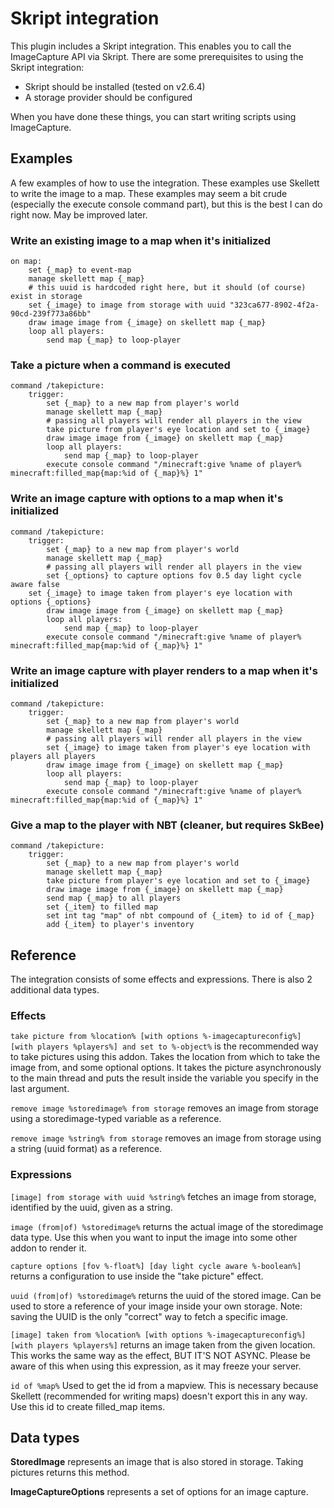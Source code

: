 # Skript integration
This plugin includes a Skript integration.
This enables you to call the ImageCapture API via Skript.
There are some prerequisites to using the Skript integration:
- Skript should be installed (tested on v2.6.4)
- A storage provider should be configured

When you have done these things,
you can start writing scripts using ImageCapture.

## Examples
A few examples of how to use the integration.
These examples use Skellett to write the image to a map.
These examples may seem a bit crude (especially the execute console command part),
but this is the best I can do right now.
May be improved later.

### Write an existing image to a map when it's initialized
```
on map:
    set {_map} to event-map
    manage skellett map {_map}
    # this uuid is hardcoded right here, but it should (of course) exist in storage
    set {_image} to image from storage with uuid "323ca677-8902-4f2a-90cd-239f773a86bb"
    draw image image from {_image} on skellett map {_map}
    loop all players:
        send map {_map} to loop-player
```

### Take a picture when a command is executed
```
command /takepicture:
    trigger:
        set {_map} to a new map from player's world
        manage skellett map {_map}
        # passing all players will render all players in the view 
        take picture from player's eye location and set to {_image}
        draw image image from {_image} on skellett map {_map}
        loop all players:
            send map {_map} to loop-player
        execute console command "/minecraft:give %name of player% minecraft:filled_map{map:%id of {_map}%} 1"
```

### Write an image capture with options to a map when it's initialized
```
command /takepicture:
    trigger:
        set {_map} to a new map from player's world
        manage skellett map {_map}
        # passing all players will render all players in the view 
        set {_options} to capture options fov 0.5 day light cycle aware false
    set {_image} to image taken from player's eye location with options {_options}
        draw image image from {_image} on skellett map {_map}
        loop all players:
            send map {_map} to loop-player
        execute console command "/minecraft:give %name of player% minecraft:filled_map{map:%id of {_map}%} 1"
```

### Write an image capture with player renders to a map when it's initialized
```
command /takepicture:
    trigger:
        set {_map} to a new map from player's world
        manage skellett map {_map}
        # passing all players will render all players in the view 
        set {_image} to image taken from player's eye location with players all players
        draw image image from {_image} on skellett map {_map}
        loop all players:
            send map {_map} to loop-player
        execute console command "/minecraft:give %name of player% minecraft:filled_map{map:%id of {_map}%} 1"
```

### Give a map to the player with NBT (cleaner, but requires SkBee)
```
command /takepicture:
    trigger:
        set {_map} to a new map from player's world
        manage skellett map {_map}
        take picture from player's eye location and set to {_image}
        draw image image from {_image} on skellett map {_map}
        send map {_map} to all players
        set {_item} to filled map
        set int tag "map" of nbt compound of {_item} to id of {_map}
        add {_item} to player's inventory
```

## Reference
The integration consists of some effects and expressions.
There is also 2 additional data types.

### Effects
`take picture from %location% [with options %-imagecaptureconfig%] [with players %players%] and set to %-object%`
is the recommended way to take pictures using this addon.
Takes the location from which to take the image from,
and some optional options.
It takes the picture asynchronously to the main thread
and puts the result inside the variable you specify in the last argument.

`remove image %storedimage% from storage`
removes an image from storage using a storedimage-typed variable as a reference.

`remove image %string% from storage`
removes an image from storage using a string (uuid format) as a reference.

### Expressions
`[image] from storage with uuid %string%`
fetches an image from storage, identified by the uuid, given as a string.

`image (from|of) %storedimage%`
returns the actual image of the storedimage data type.
Use this when you want to input the image into some other addon to render it.

`capture options [fov %-float%] [day light cycle aware %-boolean%]`
returns a configuration to use inside the "take picture" effect.

`uuid (from|of) %storedimage%`
returns the uuid of the stored image.
Can be used to store a reference of your image inside your own storage.
Note: saving the UUID is the only "correct" way to fetch a specific image.

`[image] taken from %location% [with options %-imagecaptureconfig%] [with players %players%]`
returns an image taken from the given location.
This works the same way as the effect, BUT IT'S NOT ASYNC.
Please be aware of this when using this expression,
as it may freeze your server.

`id of %map%`
Used to get the id from a mapview.
This is necessary because Skellett (recommended for writing maps) doesn't export this in any way.
Use this id to create filled_map items.

## Data types
**StoredImage** represents an image that is also stored in storage.
Taking pictures returns this method.

**ImageCaptureOptions** represents a set of options for an image capture.